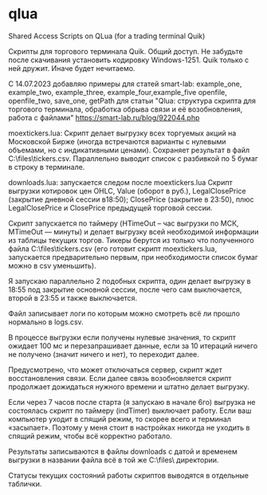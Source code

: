 # qlua
Shared Access Scripts on QLua (for a trading terminal Quik)

Скрипты для торгового терминала Quik. Общий доступ.
Не забудьте после скачивания установить кодировку Windows-1251. 
Quik только с ней дружит. Иначе будет нечитаемо.

C 14.07.2023 добавляю примеры для статей smart-lab:
example_one, example_two, example_three, example_four,example_five
openfile, openfile_two, save_one, getPath для статьи
"Qlua: структура скрипта для торгового терминала, обработка обрыва связи и её возобновления, работа с файлами"
https://smart-lab.ru/blog/922044.php

moextickers.lua:
Скрипт делает выгрузку всех торгуемых акций на Московской Бирже (иногда встречаются варианты с нулевыми объемами, но с индикативными ценами). 
Сохраняет результат в файл C:\\files\\tickers.csv.
Параллельно выводит список с разбивкой по 5 бумаг в строку в терминале.

downloads.lua: запускается следом после moextickers.lua
Скрипт выгрузки котировок цен OHLC, Value (оборот в руб.), LegalClosePrice (закрытие дневной сессии в18:50); ClosePrice (закрытие в 23:50), 
плюс LegalClosePrice и ClosePrice предыдущей торговой сессии.

Cкрипт запускается по таймеру (HTimeOut – час выгрузки по МСК, MTimeOut — минуты) и делает выгрузку всей необходимой информации из таблицы текущих торгов. 
Тикеры берутся из только что полученного файла C:\files\tickers.csv (его готовит скрипт moextickers.lua, запускается предварительно первым, при необходимости список бумаг можно в csv уменьшить). 

Я запускаю параллельно 2 подобных скрипта, один делает выгрузку в 18:55 под закрытие основной сессии, 
после чего сам выключается, второй в 23:55 и также выключается.

Файл записывает логи по которым можно смотреть всё ли прошло нормально в logs.csv.

В процессе выгрузки если получены нулевые значения, то скрипт ожидает 100 мс и перезапрашивает данные, если за 10 итераций ничего не получено (значит ничего и нет), то переходит далее. 

Предусмотрено, что может отключаться сервер, скрипт ждет восстановления связи. 
Если далее связь возобновляется скрипт продолжает дожидаться нужного времени и штатно делает выгрузку. 

Если через 7 часов после старта (я запускаю в начале 6го) выгрузка не состоялась скрипт по таймеру (indTimer) выключает работу. Если ваш компьютер уходит в спящий режим, то скорее всего и терминал «засыпает». Поэтому у меня стоит в настройках никогда не уходить в спящий режим, чтобы всё корректно работало.

Результаты записываются в файлы downloads с датой и временем выгрузки в названии файла всё в той же C:\files\ директории.

Статусы текущих состояний работы скриптов выводятся в отдельные таблички.

